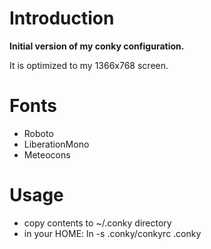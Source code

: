 Introduction
============

__Initial version of my conky configuration.__

It is optimized to my 1366x768 screen.

Fonts
=====

 * Roboto
 * LiberationMono
 * Meteocons

Usage
=====

 * copy contents to ~/.conky directory
 * in your HOME: ln -s .conky/conkyrc .conky
